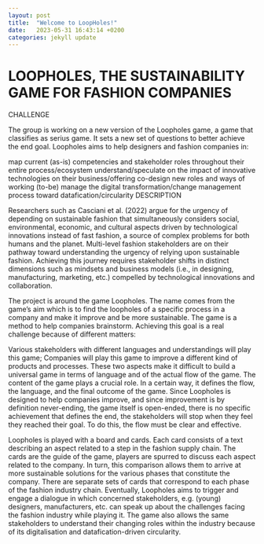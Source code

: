 ```yaml
---
layout: post
title:  "Welcome to LoopHoles!"
date:   2023-05-31 16:43:14 +0200
categories: jekyll update
---
```

# LOOPHOLES, THE SUSTAINABILITY GAME FOR FASHION COMPANIES
CHALLENGE 

The group is working on a new version of the Loopholes game, a game that classifies as serius game. It sets a new set of questions to better achieve the end goal. Loopholes aims to help designers and fashion companies in:

map current (as-is) competencies and stakeholder roles throughout their entire process/ecosystem
understand/speculate on the impact of innovative technologies on their business/offering
co-design new roles and ways of working (to-be)
manage the digital transformation/change management process toward datafication/circularity
DESCRIPTION

Researchers such as Casciani et al. (2022) argue for the urgency of depending on sustainable fashion that simultaneously considers social, environmental, economic, and cultural aspects driven by technological innovations instead of fast fashion, a source of complex problems for both humans and the planet. Multi-level fashion stakeholders are on their pathway toward understanding the urgency of relying upon sustainable fashion. Achieving this journey requires stakeholder shifts in distinct dimensions such as mindsets and business models (i.e., in designing, manufacturing, marketing, etc.) compelled by technological innovations and collaboration.

The project is around the game Loopholes. The name comes from the game’s aim which is to find the loopholes of a specific process in a company and make it improve and be more sustainable. The game is a method to help companies brainstorm. Achieving this goal is a real challenge because of different matters:

Various stakeholders with different languages and understandings will play this game;
Companies will play this game to improve a different kind of products and processes.
These two aspects make it difficult to build a universal game in terms of language and of the actual flow of the game. The content of the game plays a crucial role. In a certain way, it defines the flow, the language, and the final outcome of the game. Since Loopholes is designed to help companies improve, and since improvement is by definition never-ending, the game itself is open-ended, there is no specific achievement that defines the end, the stakeholders will stop when they feel they reached their goal. To do this, the flow must be clear and effective.

Loopholes is played with a board and cards. Each card consists of a text describing an aspect related to a step in the fashion supply chain. The cards are the guide of the game, players are spurred to discuss each aspect related to the company. In turn, this comparison allows them to arrive at more sustainable solutions for the various phases that constitute the company. There are separate sets of cards that correspond to each phase of the fashion industry chain. Eventually, Loopholes aims to trigger and engage a dialogue in which concerned stakeholders, e.g. (young) designers, manufacturers, etc. can speak up about the challenges facing the fashion industry while playing it. The game also allows the same stakeholders to understand their changing roles within the industry because of its digitalisation and datafication-driven circularity.


